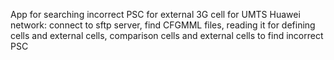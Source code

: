 App for searching incorrect PSC for external 3G cell for UMTS Huawei network:
connect to sftp server, find CFGMML files, reading it for defining cells and external cells, comparison cells and external cells to find incorrect PSC
